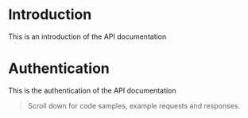 <h1>Introduction</h1>

<a>This is an introduction of the API documentation</a>

<h1>Authentication</h1>

<a>This is the authentication of the API documentation</a>

> Scroll down for code samples, example requests and responses.
